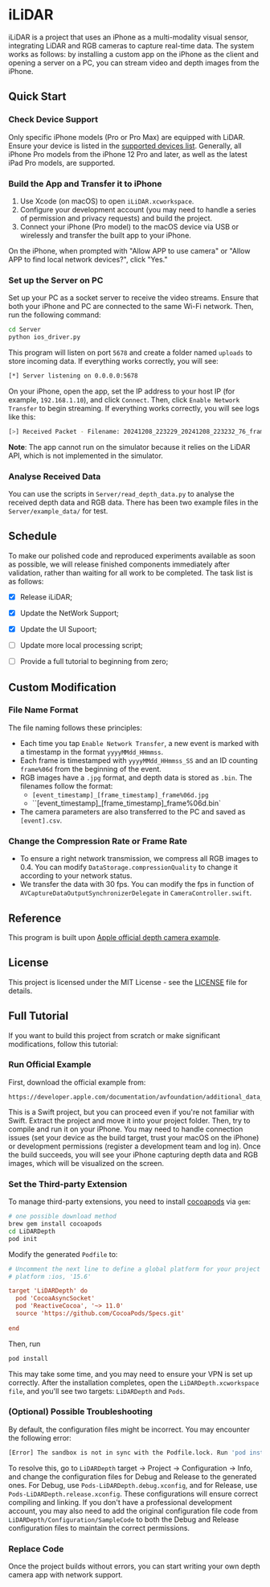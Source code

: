 # iLiDAR

iLiDAR is a project that uses an iPhone as a multi-modality visual sensor, integrating LiDAR and RGB cameras to capture real-time data. The system works as follows: by installing a custom app on the iPhone as the client and opening a server on a PC, you can stream video and depth images from the iPhone.

## Quick Start

### Check Device Support

Only specific iPhone models (Pro or Pro Max) are equipped with LiDAR. Ensure your device is listed in the [supported devices list](https://support.apple.com/en-us/102468#:~:text=Use%20the%20Measure%20app%20with%20a%20Pro%20device). Generally, all iPhone Pro models from the iPhone 12 Pro and later, as well as the latest iPad Pro models, are supported.

### Build the App and Transfer it to iPhone

1. Use Xcode (on macOS) to open `iLiDAR.xcworkspace`.
2. Configure your development account (you may need to handle a series of permission and privacy requests) and build the project.
3. Connect your iPhone (Pro model) to the macOS device via USB or wirelessly and transfer the built app to your iPhone.

On the iPhone, when prompted with "Allow APP to use camera" or "Allow APP to find local network devices?", click "Yes."

### Set up the Server on PC

Set up your PC as a socket server to receive the video streams. Ensure that both your iPhone and PC are connected to the same Wi-Fi network. Then, run the following command:

```bash
cd Server
python ios_driver.py
```
This program will listen on port `5678` and create a folder named `uploads` to store incoming data. If everything works correctly, you will see:

```bash
[*] Server listening on 0.0.0.0:5678
```

On your iPhone, open the app, set the IP address to your host IP (for example, `192.168.1.10`), and click `Connect`. Then, click `Enable Network Transfer` to begin streaming. If everything works correctly, you will see logs like this:

```bash
[>] Received Packet - Filename: 20241208_223229_20241208_223232_76_frame000316.jpg, Type: .jpg, Seq: 55, IsLast: False, Size: 1024 bytes
```
**Note**: The app cannot run on the simulator because it relies on the LiDAR API, which is not implemented in the simulator.

### Analyse Received Data

You can use the scripts in `Server/read_depth_data.py` to analyse the received depth data and RGB data. There has been two example files in the `Server/example_data/` for test.

## Schedule
To make our polished code and reproduced experiments available as soon as possible, we will release finished components immediately after validation, rather than waiting for all work to be completed. The task list is as follows:

- [x] Release iLiDAR;
- [x] Update the NetWork Support;
- [x] Update the UI Supoort;
- [ ] Update more local processing script;
- [ ] Provide a full tutorial to beginning from zero;


## Custom Modification

### File Name Format
The file naming follows these principles:

- Each time you tap `Enable Network Transfer`, a new event is marked with a timestamp in the format `yyyyMMdd_HHmmss`.
- Each frame is timestamped with `yyyyMMdd_HHmmss_SS` and an ID counting `frame%06d` from the beginning of the event.
- RGB images have a `.jpg` format, and depth data is stored as `.bin`. The filenames follow the format:
  - `[event_timestamp]_[frame_timestamp]_frame%06d.jpg`
  - ``[event_timestamp]_[frame_timestamp]_frame%06d.bin`
- The camera parameters are also transferred to the PC and saved as `[event].csv`.

### Change the Compression Rate or Frame Rate

- To ensure a right network transmission, we compress all RGB images to 0.4. You can modify `DataStorage.compressionQuality` to change it according to your network status.
- We transfer the data with 30 fps. You can modify the fps in function of `AVCaptureDataOutputSynchronizerDelegate` in `CameraController.swift`.

## Reference

This program is built upon [Apple official depth camera example](https://developer.apple.com/documentation/avfoundation/additional_data_capture/capturing_depth_using_the_lidar_camera).

## License

This project is licensed under the MIT License - see the [LICENSE](LICENSE) file for details.



## Full Tutorial

If you want to build this project from scratch or make significant modifications, follow this tutorial:

### Run Official Example

First, download the official example from:

```
https://developer.apple.com/documentation/avfoundation/additional_data_capture/capturing_depth_using_the_lidar_camera
```

This is a Swift project, but you can proceed even if you're not familiar with Swift. Extract the project and move it into your project folder. Then, try to compile and run it on your iPhone. You may need to handle connection issues (set your device as the build target, trust your macOS on the iPhone) or development permissions (register a development team and log in). Once the build succeeds, you will see your iPhone capturing depth data and RGB images, which will be visualized on the screen.

### Set the Third-party Extension

To manage third-party extensions, you need to install [cocoapods](https://cocoapods.org/) via `gem`:

```bash
# one possible download method
brew gem install cocoapods
cd LiDARDepth
pod init
```

Modify the generated `Podfile` to:

```ini
# Uncomment the next line to define a global platform for your project
# platform :ios, '15.6'

target 'LiDARDepth' do
  pod 'CocoaAsyncSocket'
  pod 'ReactiveCocoa', '~> 11.0'
  source 'https://github.com/CocoaPods/Specs.git'
  
end
```
Then, run

```bash
pod install
```

This may take some time, and you may need to ensure your VPN is set up correctly. After the installation completes, open the `LiDARDepth.xcworkspace file`, and you'll see two targets: `LiDARDepth` and `Pods`.

### (Optional) Possible Troubleshooting

By default, the configuration files might be incorrect. You may encounter the following error:

```bash
[Error] The sandbox is not in sync with the Podfile.lock. Run 'pod install' or update your CocoaPods installation.
```

To resolve this, go to `LiDARDepth` target -> Project -> Configuration -> Info, and change the configuration files for Debug and Release to the generated ones. For Debug, use `Pods-LiDARDepth.debug.xconfig`, and for Release, use `Pods-LiDARDepth.release.xconfig`. These configurations will ensure correct compiling and linking. If you don't have a professional development account, you may also need to add the original configuration file code from `LiDARDepth/Configuration/SampleCode` to both the Debug and Release configuration files to maintain the correct permissions.

### Replace Code

Once the project builds without errors, you can start writing your own depth camera app with network support.



